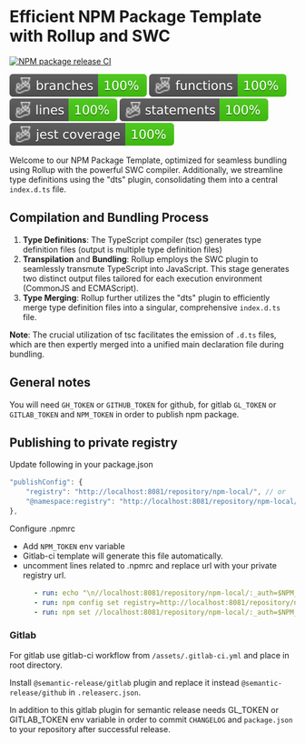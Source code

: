 # Efficient NPM Package Template with Rollup and SWC

[![NPM package release CI](https://github.com/ap0h/npm-package-template/actions/workflows/npm-package-release.yml/badge.svg?branch=master)](https://github.com/ap0h/npm-package-template/actions/workflows/npm-package-release.yml)

![Branches](./badges/coverage-branches.svg)
![Functions](./badges/coverage-functions.svg)
![Lines](./badges/coverage-lines.svg)
![Statements](./badges/coverage-statements.svg)
![Jest coverage](./badges/coverage-jest%20coverage.svg)


Welcome to our NPM Package Template, optimized for seamless bundling using Rollup with the powerful SWC compiler. Additionally, we streamline type definitions using the "dts" plugin, consolidating them into a central `index.d.ts` file.

## Compilation and Bundling Process

1. **Type Definitions**: The TypeScript compiler (tsc) generates type definition files (output is multiple type definition files)
2. **Transpilation** and **Bundling**: Rollup employs the SWC plugin to seamlessly transmute TypeScript into JavaScript. This stage generates two distinct output files tailored for each execution environment (CommonJS and ECMAScript).
3. **Type Merging**: Rollup further utilizes the "dts" plugin to efficiently merge type definition files into a singular, comprehensive `index.d.ts` file.

**Note**: The crucial utilization of tsc facilitates the emission of `.d.ts` files, which are then expertly merged into a unified main declaration file during bundling.


## General notes

You will need `GH_TOKEN` or `GITHUB_TOKEN` for github, for gitlab `GL_TOKEN` or `GITLAB_TOKEN` and `NPM_TOKEN` in order to publish npm package.

## Publishing to private registry

Update following in your package.json
```javascript
"publishConfig": {
	"registry": "http://localhost:8081/repository/npm-local/", // or
    "@namespace:registry": "http://localhost:8081/repository/npm-local/"
},
```
Configure .npmrc
- Add `NPM_TOKEN` env variable
- Gitlab-ci template will generate this file automatically.
- uncomment lines related to .npmrc and replace url with your private registry url.

```yaml
      - run: echo "\n//localhost:8081/repository/npm-local/:_auth=$NPM_TOKEN\n" >> .npmrc
      - run: npm config set registry=http://localhost:8081/repository/npm-local/
      - run: npm set //localhost:8081/repository/npm-local/:_auth=$NPM_TOKEN 
```

### Gitlab

For gitlab use gitlab-ci workflow from `/assets/.gitlab-ci.yml` and place in root directory.

Install `@semantic-release/gitlab` plugin and replace it instead `@semantic-release/github` in `.releaserc.json`.

In addition to this gitlab plugin for semantic release needs GL_TOKEN or GITLAB_TOKEN env variable in order to commit `CHANGELOG` and `package.json` to your repository after successful release.

